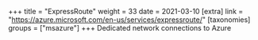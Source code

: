 +++
title = "ExpressRoute"
weight = 33
date = 2021-03-10
[extra]
link = "https://azure.microsoft.com/en-us/services/expressroute/"
[taxonomies]
groups = ["msazure"]
+++
Dedicated network connections to Azure

